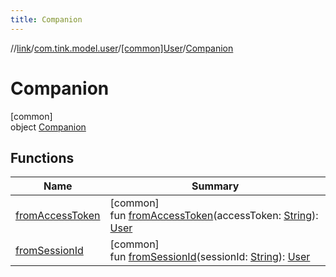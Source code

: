 ```yaml
---
title: Companion
---
```

//[link](../../../../index.html)/[com.tink.model.user](../../index.html)/[[common]User](../index.html)/[Companion](index.html)



# Companion



[common]\
object [Companion](index.html)



## Functions


| Name | Summary |
|---|---|
| [fromAccessToken](from-access-token.html) | [common]<br>fun [fromAccessToken](from-access-token.html)(accessToken: [String](https://kotlinlang.org/api/latest/jvm/stdlib/kotlin/-string/index.html)): [User](../index.html) |
| [fromSessionId](from-session-id.html) | [common]<br>fun [fromSessionId](from-session-id.html)(sessionId: [String](https://kotlinlang.org/api/latest/jvm/stdlib/kotlin/-string/index.html)): [User](../index.html) |

